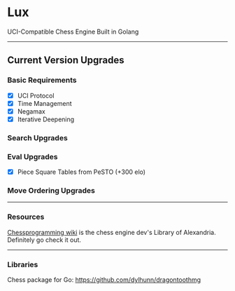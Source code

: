 # Lux
UCI-Compatible Chess Engine Built in Golang

---

## Current Version Upgrades

### Basic Requirements

 - [x] UCI Protocol
 - [x] Time Management
 - [x] Negamax
 - [x] Iterative Deepening

### Search Upgrades

### Eval Upgrades

 - [x] Piece Square Tables from PeSTO (+300 elo)

### Move Ordering Upgrades

---

### Resources

[Chessprogramming wiki](https://www.chessprogramming.org/Main_Page) is the chess engine dev's Library of Alexandria. Definitely go check it out.

---

### Libraries 

Chess package for Go: https://github.com/dylhunn/dragontoothmg